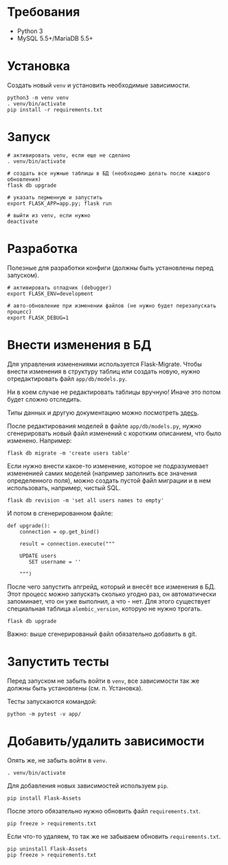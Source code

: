 # Требования
* Python 3
* MySQL 5.5+/MariaDB 5.5+

# Установка
Создать новый `venv` и установить необходимые зависимости.
```
python3 -m venv venv
. venv/bin/activate
pip install -r requirements.txt
```

# Запуск
```
# активировать venv, если еще не сделано
. venv/bin/activate

# создать все нужные таблицы в БД (необходимо делать после каждого обновления)
flask db upgrade

# указать перменную и запустить
export FLASK_APP=app.py; flask run

# выйти из venv, если нужно
deactivate
```

# Разработка
Полезные для разработки конфиги (должны быть установлены перед запуском).
```
# активировать отладчик (debugger)
export FLASK_ENV=development

# авто-обновление при изменении файлов (не нужно будет перезапускать процесс)
export FLASK_DEBUG=1
```

# Внести изменения в БД
Для управления изменениями используется Flask-Migrate. Чтобы внести изменения
в структуру таблиц или создать новую, нужно отредактировать файл `app/db/models.py`.

Ни в коем случае не редактировать таблицы вручную! Иначе это потом будет сложно отследить.

Типы данных и другую документацию можно посмотреть [здесь](http://flask-sqlalchemy.pocoo.org/2.3/models/).

После редактирования моделей в файле `app/db/models.py`, нужно сгенерировать новый файл изменений
с коротким описанием, что было изменено. Например:
```
flask db migrate -m 'create users table'
```

Если нужно внести какое-то изменение, которое не подразумевает измененией самих моделей
(например заполнить все значения определенного поля), можно создать пустой файл миграции
и в нем использовать, например, чистый SQL.
```
flask db revision -m 'set all users names to empty'

```
И потом в сгенерированном файле:
```
def upgrade():
    connection = op.get_bind()

    result = connection.execute("""

    UPDATE users
       SET username = ''

    """)
```

После чего запустить апгрейд, который и внесёт все изменения в БД.
Этот процесс можно запускать сколько угодно раз, он автоматически запоминает,
что он уже выполнил, а что - нет. Для этого существует специальная таблица `alembic_version`,
которую не нужно трогать.
```
flask db upgrade
```

Важно: выше сгенерированый файл обязательно добавить в git.

# Запустить тесты
Перед запуском не забыть войти в `venv`, все зависимости так же должны быть установлены 
(см. п. Установка).

Тесты запускаются командой:
```
python -m pytest -v app/
```

# Добавить/удалить зависимости
Опять же, не забыть войти в `venv`.
```
. venv/bin/activate
```
Для добавления новых зависимостей используем `pip`.
```
pip install Flask-Assets
```

После этого обязательно нужно обновить файл `requirements.txt`.
```
pip freeze > requirements.txt
```

Если что-то удаляем, то так же не забываем обновить `requirements.txt`.
```
pip uninstall Flask-Assets
pip freeze > requirements.txt
```